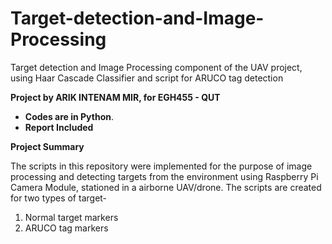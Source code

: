 # Target-detection-and-Image-Processing
Target detection and Image Processing component of the UAV project, using Haar Cascade Classifier and script for ARUCO tag detection

**Project by ARIK INTENAM MIR, for EGH455 - QUT**
- **Codes are in Python**. 
- **Report Included**

 **Project Summary**
 
 The scripts in this repository were implemented for the purpose of image processing and detecting targets from the environment using Raspberry Pi Camera Module, stationed in a airborne UAV/drone. 
The scripts are created for two types of target-
1. Normal target markers
2. ARUCO tag markers
